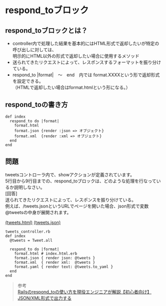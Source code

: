 # respond_toブロック  
## respond_toブロックとは？  
* controller内で処理した結果を基本的にはHTML形式で返却したいが特定の呼び出しに対しては、<br>明示的にHTML以外の形式で返却したい場合に使用するメソッド
* 送られてきたリクエストによって、レスポンスするフォーマットを振り分けている。
* respond_to |format|　～　end　内では format.XXXXという形で返却形式を設定できる。<br>（HTMLで返却したい場合はformat.htmlという形になる。）

## respond_toの書き方  

```
def index
  respond_to do |format|
    format.html
    format.json {render :json => オブジェクト}
    format.xml  {render :xml => オブジェクト}
  end
end
```

## 問題  
tweetsコントローラ内で、showアクションが定義されています。  
5行目から9行目までの、respond_toブロックは、どのような処理を行なっているか説明しなさい。  
[回答]  
送られてきたリクエストによって、レスポンスを振り分けている。  
例えば、/tweets.jsonというURLでページを開いた場合、json形式で変数@tweetsの中身が展開されます。  

[(tweets.html)](https://tech-master.s3.amazonaws.com/uploads/curriculums//c8cfab80f490a071c4ac3e540bddf2f1.png)
[(tweets.json)](https://tech-master.s3.amazonaws.com/uploads/curriculums//f9ee07c0a47b03ccb3034812181de7b9.png)




```
tweets_controller.rb
def index
  @tweets = Tweet.all

  respond_to do |format|
    format.html # index.html.erb
    format.json { render json: @tweets }
    format.xml  { render xml:  @tweets }
    format.yaml { render text: @tweets.to_yaml }
  end
end
```


> 参考  
[Railsのrespond_toの使い方を現役エンジニアが解説【初心者向け】](https://techacademy.jp/magazine/24827)  
[JSON/XML形式で出力する](https://www.javadrive.jp/rails/controller/index7.html)  
